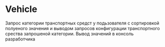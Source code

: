 # Vehicle
Запрос категории транспортных средст у подьзователя с сортировкой полуеного значения и выводом запросов конфигурации транспортного срества запрошеной категории.
Вывод значений в консоль разработчика 
